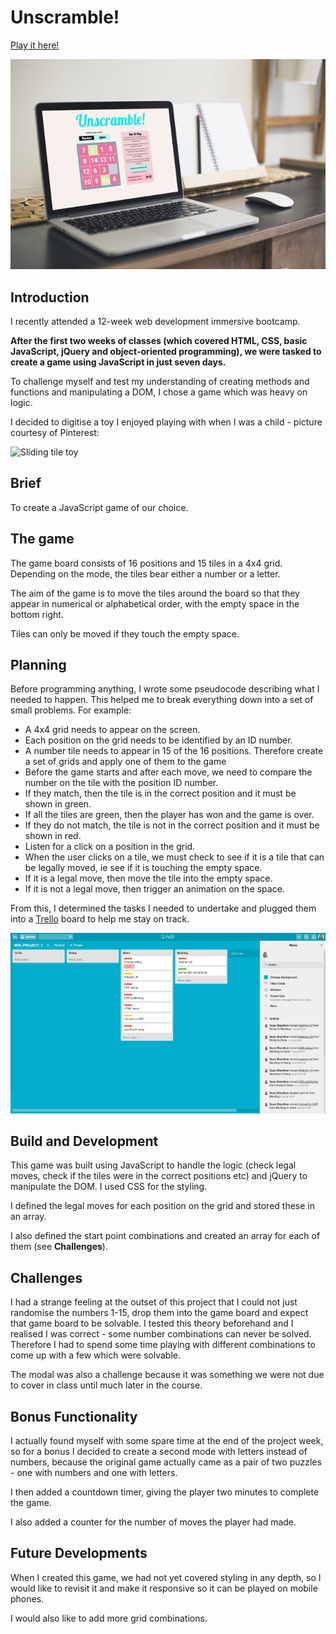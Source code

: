 # Unscramble!

[Play it here!](http://suzeshardlow.com/unscramble/)

![Unscramble! game on a MacBook](readme_images/Unscramble-app-on-Macbook.jpg)

## Introduction

I recently attended a 12-week web development immersive bootcamp.

**After the first two weeks of classes (which covered HTML, CSS, basic JavaScript, jQuery and object-oriented programming), we were tasked to create a game using JavaScript in just seven days.**

To challenge myself and test my understanding of creating methods and functions and manipulating a DOM, I chose a game which was heavy on logic.

I decided to digitise a toy I enjoyed playing with when I was a child - picture courtesy of Pinterest:

![Sliding tile toy](https://i.pinimg.com/originals/90/c0/14/90c014a120d166467668dd02e8c449a7.jpg)


## Brief

To create a JavaScript game of our choice.

## The game

The game board consists of 16 positions and 15 tiles in a 4x4 grid.  Depending on the mode, the tiles bear either a number or a letter.

The aim of the game is to move the tiles around the board so that they appear in numerical or alphabetical order, with the empty space in the bottom right.

Tiles can only be moved if they touch the empty space.


## Planning

Before programming anything, I wrote some pseudocode describing what I needed to happen.  This helped me to break everything down into a set of small problems.  For example:

* A 4x4 grid needs to appear on the screen.
* Each position on the grid needs to be identified by an ID number.
* A number tile needs to appear in 15 of the 16 positions.  Therefore create a set of grids and apply one of them to the game
* Before the game starts and after each move, we need to compare the number on the tile with the position ID number.
* If they match, then the tile is in the correct position and it must be shown in green.
* If all the tiles are green, then the player has won and the game is over.
* If they do not match, the tile is not in the correct position and it must be shown in red.
* Listen for a click on a position in the grid.
* When the user clicks on a tile, we must check to see if it is a tile that can be legally moved, ie see if it is touching the empty space.
* If it is a legal move, then move the tile into the empty space.
* If it is not a legal move, then trigger an animation on the space.

From this, I determined the tasks I needed to undertake and plugged them into a [Trello](http://www.trello.com) board to help me stay on track.

![Trello screen grab](readme_images/Unscramble-Trello-screen-grab.jpg)


## Build and Development

This game was built using JavaScript to handle the logic (check legal moves, check if the tiles were in the correct positions etc) and jQuery to manipulate the DOM.  I used CSS for the styling.

I defined the legal moves for each position on the grid and stored these in an array.

I also defined the start point combinations and created an array for each of them (see **Challenges**).


## Challenges

I had a strange feeling at the outset of this project that I could not just randomise the numbers 1-15, drop them into the game board and expect that game board to be solvable.  I tested this theory beforehand and I realised I was correct - some number combinations can never be solved.  Therefore I had to spend some time playing with different combinations to come up with a few which were solvable.

The modal was also a challenge because it was something we were not due to cover in class until much later in the course.


## Bonus Functionality

I actually found myself with some spare time at the end of the project week, so for a bonus I decided to create a second mode with letters instead of numbers, because the original game actually came as a pair of two puzzles - one with numbers and one with letters.

I then added a countdown timer, giving the player two minutes to complete the game.

I also added a counter for the number of moves the player had made.


## Future Developments

When I created this game, we had not yet covered styling in any depth, so I would like to revisit it and make it responsive so it can be played on mobile phones.

I would also like to add more grid combinations.
